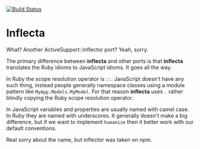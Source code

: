 [![Build Status](https://travis-ci.org/STRd6/inflecta.png?branch=master)](https://travis-ci.org/STRd6/inflecta)

Inflecta
========

What? Another ActiveSupport::Inflector port? Yeah, sorry.

The primary difference between **inflecta** and other ports is that **inflecta** translates the Ruby idioms to JavaScript idioms. It goes all the way.

In Ruby the scope resolution operator is `::`. JavaScript doesn't have any such thing, instead people generally namespace classes using a module pattern like `MyApp.Models.MyModel`. For that reason **inflecta** uses `.` rather blindly copying the Ruby scope resolution operator.

In JavaScript variables and properties are usually named with camel case. In Ruby they are named with underscores. It generally doesn't make a big difference, but if we want to implement `humanize` then it better work with our default conventions.

Real sorry about the name, but inflector was taken on npm.

